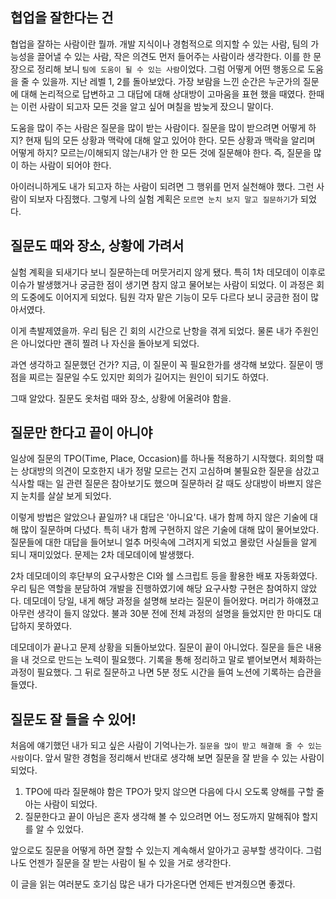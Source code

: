 ## 협업을 잘한다는 건

협업을 잘하는 사람이란 뭘까. 
개발 지식이나 경험적으로 의지할 수 있는 사람, 팀의 가능성을 끌어낼 수 있는 사람, 작은 의견도 먼저 들어주는 사람이라 생각한다. 
이를 한 문장으로 정리해 보니 `팀에 도움이 될 수 있는 사람`이었다. 그럼 어떻게 어떤 행동으로 도움을 줄 수 있을까. 지난 레벨 1, 2를 돌아보았다. 
가장 보람을 느낀 순간은 누군가의 질문에 대해 논리적으로 답변하고 그 대답에 대해 상대방이 고마움을 표현 했을 때였다. 
한때는 이런 사람이 되고자 모든 것을 알고 싶어 며칠을 밤늦게 잤으니 말이다.

도움을 많이 주는 사람은 질문을 많이 받는 사람이다. 질문을 많이 받으려면 어떻게 하지? 현재 팀의 모든 상황과 맥락에 대해 알고 있어야 한다. 
모든 상황과 맥락을 알리며 어떻게 하지? 모르는/이해되지 않는/내가 안 한 모든 것에 질문해야 한다. 즉, 질문을 많이 하는 사람이 되어야 한다.

아이러니하게도 내가 되고자 하는 사람이 되려면 그 행위를 먼저 실천해야 했다. 그런 사람이 되보자 다짐했다. 
그렇게 나의 실험 계획은 `모르면 눈치 보지 말고 질문하기`가 되었다.

## 질문도 때와 장소, 상황에 가려서

실험 계획을 되새기다 보니 질문하는데 머뭇거리지 않게 됐다.
특히 1차 데모데이 이후로 이슈가 발생했거나 궁금한 점이 생기면 참지 않고 물어보는 사람이 되었다.
이 과정은 회의 도중에도 이어지게 되었다. 팀원 각자 맡은 기능이 모두 다르다 보니 궁금한 점이 많아서였다.

이게 촉발제였을까. 우리 팀은 긴 회의 시간으로 난항을 겪게 되었다.
물론 내가 주원인은 아니었다만 괜히 찔려 나 자신을 돌아보게 되었다.

과연 생각하고 질문했던 건가? 지금, 이 질문이 꼭 필요한가를 생각해 보았다.
질문이 맹점을 찌르는 질문일 수도 있지만 회의가 길어지는 원인이 되기도 하였다.

그때 알았다. 질문도 옷처럼 때와 장소, 상황에 어울려야 함을.

## 질문만 한다고 끝이 아니야

일상에 질문의 TPO(Time, Place, Occasion)를 하나둘 적용하기 시작했다.
회의할 때는 상대방의 의견이 모호한지 내가 정말 모르는 건지 고심하며 불필요한 질문을 삼갔고
식사할 때는 일 관련 질문은 참아보기도 했으며 
질문하러 갈 때도 상대방이 바쁘지 않은지 눈치를 살살 보게 되었다.

이렇게 방법은 알았으나 끝일까? 내 대답은 '아니요'다.
내가 함께 하지 않은 기술에 대해 많이 질문하며 다녔다.
특히 내가 함께 구현하지 않은 기술에 대해 많이 물어보았다. 질문들에 대한 대답을 들어보니 얼추 머릿속에 그려지게 되었고 몰랐던 사실들을 알게 되니 재미있었다.
문제는 2차 데모데이에 발생했다.

2차 데모데이의 후단부의 요구사항은 CI와 쉘 스크립트 등을 활용한 배포 자동화였다.
우리 팀은 역할을 분담하여 개발을 진행하였기에 해당 요구사항 구현은 참여하지 않았다.
데모데이 당일, 내게 해당 과정을 설명해 보라는 질문이 들어왔다.
머리가 하얘졌고 아무런 생각이 들지 않았다.
불과 30분 전에 전체 과정의 설명을 들었지만 한 마디도 대답하지 못하였다.

데모데이가 끝나고 문제 상황을 되돌아보았다.
질문이 끝이 아니었다.
질문을 들은 내용을 내 것으로 만드는 노력이 필요했다.
기록을 통해 정리하고 말로 뱉어보면서 체화하는 과정이 필요했다.
그 뒤로 질문하고 나면 5분 정도 시간을 들여 노션에 기록하는 습관을 들였다.

## 질문도 잘 들을 수 있어!

처음에 얘기했던 내가 되고 싶은 사람이 기억나는가. `질문을 많이 받고 해결해 줄 수 있는 사람`이다.
앞서 말한 경험을 정리해서 반대로 생각해 보면 질문을 잘 받을 수 있는 사람이 되었다.

1. TPO에 따라 질문해야 함은 TPO가 맞지 않으면 다음에 다시 오도록 양해를 구할 줄 아는 사람이 되었다.
2. 질문한다고 끝이 아님은 혼자 생각해 볼 수 있으려면 어느 정도까지 말해줘야 할지를 알 수 있었다.

앞으로도 질문을 어떻게 하면 잘할 수 있는지 계속해서 알아가고 공부할 생각이다.
그럼 나도 언젠가 질문을 잘 받는 사람이 될 수 있을 거로 생각한다.

이 글을 읽는 여러분도 호기심 많은 내가 다가온다면 언제든 반겨줬으면 좋겠다.
